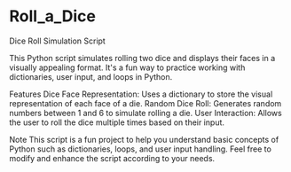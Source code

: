 # Roll_a_Dice

Dice Roll Simulation Script

This Python script simulates rolling two dice and displays their faces in a visually appealing format. It's a fun way to practice working with dictionaries, user input, and loops in Python.

Features
Dice Face Representation: Uses a dictionary to store the visual representation of each face of a die.
Random Dice Roll: Generates random numbers between 1 and 6 to simulate rolling a die.
User Interaction: Allows the user to roll the dice multiple times based on their input.

Note
This script is a fun project to help you understand basic concepts of Python such as dictionaries, loops, and user input handling. Feel free to modify and enhance the script according to your needs.
